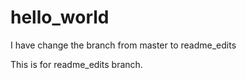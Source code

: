 # hello_world

I have change the branch from master to readme_edits

This is for readme_edits branch.
